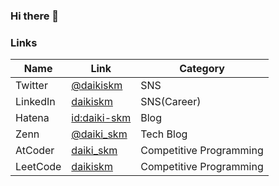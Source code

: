 ### Hi there 👋

### Links

| Name | Link | Category |
| ---- | ---- | ---- |
| Twitter | [@daikiskm](https://twitter.com/daikiskm) | SNS |
| LinkedIn | [daikiskm](https://www.linkedin.com/in/daikiskm/) | SNS(Career) |
| Hatena | [id:daiki-skm](https://daiki-skm.hatenablog.com) | Blog |
| Zenn | [@daiki_skm](https://zenn.dev/daiki_skm) | Tech Blog |
| AtCoder | [daiki_skm](https://atcoder.jp/users/daiki_skm) | Competitive Programming |
| LeetCode | [daikiskm](https://leetcode.com/daikiskm/) | Competitive Programming |
